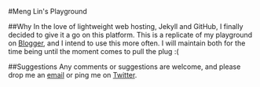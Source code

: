 #Meng Lin's Playground

##Why
In the love of lightweight web hosting, Jekyll and GitHub, I finally decided to give it a go on this platform. This is a replicate of my playground on [Blogger](http://mlindev.blogspot.co.uk/), and I intend to use this more often. I will maintain both for the time being until the moment comes to pull the plug :(

##Suggestions
Any comments or suggestions are welcome, and please drop me an [email](mailto:mlin6436@gmail.com) or ping me on [Twitter](https://twitter.com/mlin6436).
